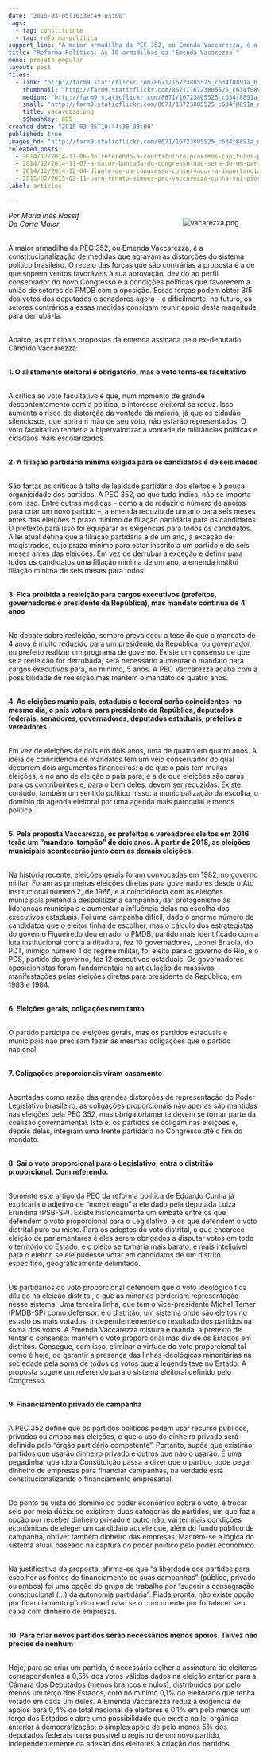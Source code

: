 ```yaml
---
date: "2015-03-05T10:39:49-03:00"
tags:
  - tag: constituinte
  - tag: reforma-política
support_line: "A maior armadilha da PEC 352, ou Emenda Vaccarezza, é a constitucionalização de medidas que agravam as distorções do sistema político brasileiro."
title: "Reforma Política: As 10 armadilhas da 'Emenda Vacarezza'"
menu: projeto popular
layout: post
files:
  - link: "http://farm9.staticflickr.com/8671/16723805525_c634f8891a_b.jpg"
    thumbnail: "http://farm9.staticflickr.com/8671/16723805525_c634f8891a_t.jpg"
    medium: "http://farm9.staticflickr.com/8671/16723805525_c634f8891a_z.jpg"
    small: "http://farm9.staticflickr.com/8671/16723805525_c634f8891a_n.jpg"
    title: vacarezza.png
    $$hashKey: 0Q5
created_date: "2015-03-05T10:44:38-03:00"
published: true
images_hd: "http://farm9.staticflickr.com/8671/16723805525_c634f8891a_n.jpg"
releated_posts:
  - 2014/12/2014-11-06-do-referendo-a-constituinte-proximos-capitulos-prometem-mais-embates.md
  - 2014/12/2014-11-07-a-maior-bancada-do-congresso-nao-sera-de-um-partido-sera-da-jbs.md
  - 2014/12/2014-12-04-diante-de-um-congresso-conservador-a-importancia-da-reforma-politica.md
  - 2015/02/2015-02-11-para-renato-simoes-pec-vaccarezza-cunha-vai-piorar-sistema-eleitoral.md
label: articles

---
```

<figure class="image" style="float:right"><img alt="vacarezza.png" src="http://farm9.staticflickr.com/8671/16723805525_c634f8891a_b.jpg" />
<figcaption></figcaption>
</figure>

<p><em>Por Maria In&ecirc;s Nassif<br />
Da Carta Maior</em></p>

<p><br />
A maior armadilha da PEC 352, ou Emenda Vaccarezza, &eacute; a constitucionaliza&ccedil;&atilde;o de medidas que agravam as distor&ccedil;&otilde;es do sistema pol&iacute;tico brasileiro. O receio das for&ccedil;as que s&atilde;o contr&aacute;rias &agrave; proposta &eacute; a de que soprem ventos favor&aacute;veis &agrave; sua aprova&ccedil;&atilde;o, devido ao perfil conservador do novo Congresso e a condi&ccedil;&otilde;es pol&iacute;ticas que favorecem a uni&atilde;o de setores do PMDB com a oposi&ccedil;&atilde;o. Essas for&ccedil;as podem obter 3/5 dos votos dos deputados e senadores agora &ndash; e dificilmente, no futuro, os setores contr&aacute;rios a essas medidas consigam reunir apoio desta magnitude para derrub&aacute;-la.</p>

<p><br />
Abaixo, as principais propostas da emenda assinada pelo ex-deputado C&acirc;ndido Vaccarezza:</p>

<p><br />
<strong>1. O alistamento eleitoral &eacute; obrigat&oacute;rio, mas o voto torna-se facultativo</strong></p>

<p><br />
A cr&iacute;tica ao voto facultativo &eacute; que, num momento de grande descontentamento com a pol&iacute;tica, o interesse eleitoral se reduz. Isso aumenta o risco de distor&ccedil;&atilde;o da vontade da maioria, j&aacute; que os cidad&atilde;o silenciosos, que abriram m&atilde;o de seu voto, n&atilde;o estar&atilde;o representados. O voto facultativo tenderia a hipervalorizar a vontade de milit&acirc;ncias pol&iacute;ticas e cidad&atilde;os mais escolarizados.</p>

<p><br />
<strong>2. A filia&ccedil;&atilde;o partid&aacute;ria m&iacute;nima exigida para os candidatos &eacute; de seis meses</strong></p>

<p><br />
S&atilde;o fartas as cr&iacute;ticas &agrave; falta de lealdade partid&aacute;ria dos eleitos e &agrave; pouca organicidade dos partidos. A PEC 352, ao que tudo indica, n&atilde;o se importa com isso. Entre outras medidas &ndash; como a de reduzir o n&uacute;mero de apoios para criar um novo partido &ndash;, a emenda reduziu de um ano para seis meses antes das elei&ccedil;&otilde;es o prazo m&iacute;nimo de filia&ccedil;&atilde;o partid&aacute;ria para os candidatos. O pretexto para isso foi equiparar as exig&ecirc;ncias para todos os candidatos. A lei atual define que a filia&ccedil;&atilde;o partid&aacute;ria &eacute; de um ano, &agrave; exce&ccedil;&atilde;o de magistrados, cujo prazo m&iacute;nimo para estar inscrito a um partido &eacute; de seis meses antes das elei&ccedil;&otilde;es. Em vez de derrubar a exce&ccedil;&atilde;o e definir para todos os candidatos uma filia&ccedil;&atilde;o m&iacute;nima de um ano, a emenda institui filia&ccedil;&atilde;o m&iacute;nima de seis meses para todos.</p>

<p><br />
<strong>3. Fica proibida a reelei&ccedil;&atilde;o para cargos executivos (prefeitos, governadores e presidente da Rep&uacute;blica), mas mandato continua de 4 anos</strong></p>

<p><br />
No debate sobre reelei&ccedil;&atilde;o, sempre prevaleceu a tese de que o mandato de 4 anos &eacute; muito reduzido para um presidente da Rep&uacute;blica, ou governador, ou prefeito realizar um programa de governo. Existe um consenso de que se a reelei&ccedil;&atilde;o for derrubada, ser&aacute; necess&aacute;rio aumentar o mandato para cargos executivos para, no m&iacute;nimo, 5 anos. A PEC Vaccarezza acaba com a possibilidade de reelei&ccedil;&atilde;o mas mant&eacute;m o mandato de quatro anos.</p>

<p><br />
<strong>4. As elei&ccedil;&otilde;es municipais, estaduais e federal ser&atilde;o coincidentes: no mesmo dia, o pa&iacute;s votar&aacute; para presidente da Rep&uacute;blica, deputados federais, senadores, governadores, deputados estaduais, prefeitos e vereadores.</strong></p>

<p><br />
Em vez de elei&ccedil;&otilde;es de dois em dois anos, uma de quatro em quatro anos. A ideia de coincid&ecirc;ncia de mandatos tem um veio conservador do qual decorrem dois argumentos financeiros: a de que o pa&iacute;s tem muitas elei&ccedil;&otilde;es, e no ano de elei&ccedil;&atilde;o o pa&iacute;s para; e a de que elei&ccedil;&otilde;es s&atilde;o caras para os contribuintes e, para o bem deles, devem ser reduzidas. Existe, contudo, tamb&eacute;m um sentido pol&iacute;tico nisso: a municipaliza&ccedil;&atilde;o da escolha, o dom&iacute;nio da agenda eleitoral por uma agenda mais paroquial e menos pol&iacute;tica.</p>

<p><br />
<strong>5. Pela proposta Vaccarezza, os prefeitos e vereadores eleitos em 2016 ter&atilde;o um &ldquo;mandato-tamp&atilde;o&rdquo; de dois anos. A partir de 2018, as elei&ccedil;&otilde;es municipais acontecer&atilde;o junto com as demais elei&ccedil;&otilde;es.</strong></p>

<p><br />
Na hist&oacute;ria recente, elei&ccedil;&otilde;es gerais foram convocadas em 1982, no governo militar. Foram as primeiras elei&ccedil;&otilde;es diretas para governadores desde o Ato Institucional n&uacute;mero 2, de 1966, e a coincid&ecirc;ncia com as elei&ccedil;&otilde;es municipais pretendia despolitizar a campanha, dar protagonismo &agrave;s lideran&ccedil;as municipais e aumentar a influ&ecirc;ncia delas na escolha dos executivos estaduais. Foi uma campanha dif&iacute;cil, dado o enorme n&uacute;mero de candidatos que o eleitor tinha de escolher, mas o c&aacute;lculo dos estrategistas do governo Figueiredo deu errado: o PMDB, partido mais identificado com a luta institucional contra a ditadura, fez 10 governadores, Leonel Brizola, do PDT, inimigo n&uacute;mero 1 do regime militar, foi eleito para o governo do Rio, e o PDS, partido do governo, fez 12 executivos estaduais. Os governadores oposicionistas foram fundamentais na articula&ccedil;&atilde;o de massivas manifesta&ccedil;&otilde;es pelas elei&ccedil;&otilde;es diretas para presidente da Rep&uacute;blica, em 1983 e 1984.</p>

<p><br />
<strong>6. Elei&ccedil;&otilde;es gerais, coliga&ccedil;&otilde;es nem tanto</strong></p>

<p><br />
O partido participa de elei&ccedil;&otilde;es gerais, mas os partidos estaduais e municipais n&atilde;o precisam fazer as mesmas coliga&ccedil;&otilde;es que o partido nacional.</p>

<p><br />
<strong>7. Coliga&ccedil;&otilde;es proporcionais viram casamento</strong></p>

<p><br />
Apontadas como raz&atilde;o das grandes distor&ccedil;&otilde;es de representa&ccedil;&atilde;o do Poder Legislativo brasileiro, as coliga&ccedil;&otilde;es proporcionais n&atilde;o apenas s&atilde;o mantidas nas elei&ccedil;&otilde;es pela PEC 352, mas obrigatoriamente devem se tornar parte da coaliz&atilde;o governamental. Isto &eacute;: os partidos se coligam nas elei&ccedil;&otilde;es e, depois delas, integram uma frente partid&aacute;ria no Congresso at&eacute; o fim do mandato.</p>

<p><br />
<strong>8. Sai o voto proporcional para o Legislativo, entra o distrit&atilde;o proporcional. Com referendo.</strong></p>

<p><br />
Somente este artigo da PEC da reforma pol&iacute;tica de Eduardo Cunha j&aacute; explicaria o adjetivo de &ldquo;monstrengo&rdquo; a ele dado pela deputada Luiza Erundina (PSB-SP). Existe historicamente um embate entre os que defendem o voto proporcional para o Legislativo, e os que defendem o voto distrital puro ou misto. Para os adeptos do voto distrital, o que encarece elei&ccedil;&atilde;o de parlamentares &eacute; eles serem obrigados a disputar votos em todo o territ&oacute;rio do Estado, e o pleito se tornaria mais barato, e mais intelig&iacute;vel para o eleitor, se ele pudesse votar em candidatos de um distrito espec&iacute;fico, geograficamente delimitado.</p>

<p><br />
Os partid&aacute;rios do voto proporcional defendem que o voto ideol&oacute;gico fica dilu&iacute;do na elei&ccedil;&atilde;o distrital, e que as minorias perderiam representa&ccedil;&atilde;o nesse sistema. Uma terceira linha, que tem o vice-presidente Michel Temer (PMDB-SP) como defensor, &eacute; o distrit&atilde;o, um sistema onde s&atilde;o eleitos no estado os mais votados, independentemente do resultado dos partidos na soma dos votos. A Emenda Vaccarezza mistura e manda, a pretexto de tentar o consenso: mant&eacute;m o voto proporcional mas divide os Estados em distritos. Consegue, com isso, eliminar a virtude do voto proporcional tal como &eacute; hoje, de garantir a presen&ccedil;a das linhas ideol&oacute;gicas minorit&aacute;rias na sociedade pela soma de todos os votos que a legenda teve no Estado. A proposta sugere um referendo para o sistema eleitoral definido pelo Congresso.</p>

<p><br />
<strong>9. Financiamento privado de campanha</strong></p>

<p><br />
A PEC 352 define que os partidos pol&iacute;ticos podem usar recurso p&uacute;blicos, privados ou ambos nas elei&ccedil;&otilde;es, e que o uso do dinheiro privado ser&aacute; definido pelo &ldquo;&oacute;rg&atilde;o partid&aacute;rio competente&rdquo;. Portanto, sup&otilde;e que existir&atilde;o partidos que usar&atilde;o dinheiro privado e outros que n&atilde;o o usar&atilde;o. &Eacute; uma pegadinha: quando a Constitui&ccedil;&atilde;o passa a dizer que o partido pode pegar dinheiro de empresas para financiar campanhas, na verdade est&aacute; constitucionalizando o financiamento empresarial.</p>

<p><br />
Do ponto de vista do dom&iacute;nio do poder econ&ocirc;mico sobre o voto, &eacute; trocar seis por meia d&uacute;zia: se existirem duas categorias de partidos, um que faz a op&ccedil;&atilde;o por receber dinheiro privado e outro n&atilde;o, vai ter mais condi&ccedil;&otilde;es econ&ocirc;micas de eleger um candidato aquele que, al&eacute;m do fundo p&uacute;blico de campanha, obtiver tamb&eacute;m dinheiro das empresas. Mant&eacute;m-se a l&oacute;gica do sistema atual, baseado na captura do poder pol&iacute;tico pelo poder econ&ocirc;mico.</p>

<p><br />
Na justificativa da proposta, afirma-se que &ldquo;a liberdade dos partidos para escolher as fontes de financiamento de suas campanhas&rdquo; (p&uacute;blico, privado ou ambos) foi uma op&ccedil;&atilde;o do grupo de trabalho por &ldquo;sugerir a consagra&ccedil;&atilde;o constitucional (...) da autonomia partid&aacute;ria&rdquo;. Piada pronta: n&atilde;o existe op&ccedil;&atilde;o por financiamento p&uacute;blico exclusivo se o concorrente por fortalecer seu caixa com dinheiro de empresas.</p>

<p><br />
<strong>10. Para criar novos partidos ser&atilde;o necess&aacute;rios menos apoios. Talvez n&atilde;o precise de nenhum</strong></p>

<p><br />
Hoje, para se criar um partido, &eacute; necess&aacute;rio colher a assinatura de eleitores correspondentes a 0,5% dos votos v&aacute;lidos dados na elei&ccedil;&atilde;o anterior para a C&acirc;mara dos Deputados (menos brancos e nulos), distribu&iacute;dos por pelo menos um ter&ccedil;o dos Estados, com no m&iacute;nimo 0,1% do eleitorado que tenha votado em cada um deles. A Emenda Vaccarezza reduz a exig&ecirc;ncia de apoios para 0,4% do total nacional de eleitores e 0,1% em pelo menos um ter&ccedil;o dos Estados e abre uma possibilidade que existia na lei org&acirc;nica anterior &agrave; democratiza&ccedil;&atilde;o: o simples apoio de pelo menos 5% dos deputados federais torna poss&iacute;vel o registro de um novo partido, independentemente da ades&atilde;o dos eleitores &agrave; cria&ccedil;&atilde;o dos partidos.</p>

